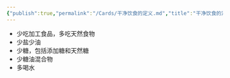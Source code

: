```yaml
---
{"publish":true,"permalink":"/Cards/干净饮食的定义.md","title":"干净饮食的定义","created":"2023-02-27","modified":"2023-03-14","published":"2025-07-12T18:50:54.247+08:00","cssclasses":""}
---
```



- 少吃加工食品，多吃天然食物
- 少盐少油
- 少糖，包括添加糖和天然糖
- 少糖油混合物
- 多喝水